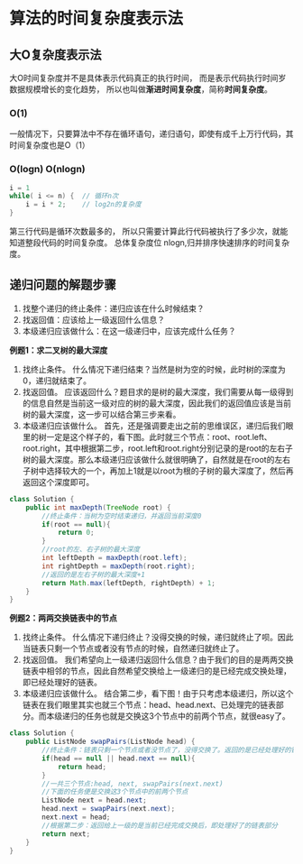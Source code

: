 # 算法的时间复杂度表示法
## 大O复杂度表示法
大O时间复杂度并不是具体表示代码真正的执行时间，
而是表示代码执行时间岁数据规模增长的变化趋势，
所以也叫做**渐进时间复杂度**，简称**时间复杂度**。

### O(1)
一般情况下，只要算法中不存在循环语句，递归语句，即使有成千上万行代码，其时间复杂度也是O（1）

### O(logn) O(nlogn)
```java
i = 1
while( i <= n) {  // 循环n次
    i = i * 2;    // log2n的复杂度
}
```
第三行代码是循环次数最多的， 所以只需要计算此行代码被执行了多少次，就能知道整段代码的时间复杂度。
总体复杂度位 nlogn,归并排序快速排序的时间复杂度。

## 递归问题的解题步骤
1. 找整个递归的终止条件：递归应该在什么时候结束？
2. 找返回值：应该给上一级返回什么信息？
3. 本级递归应该做什么：在这一级递归中，应该完成什么任务？

**例题1：求二叉树的最大深度**
1. 找终止条件。 什么情况下递归结束？当然是树为空的时候，此时树的深度为0，递归就结束了。
2. 找返回值。 应该返回什么？题目求的是树的最大深度，我们需要从每一级得到的信息自然是当前这一级对应的树的最大深度，因此我们的返回值应该是当前树的最大深度，这一步可以结合第三步来看。
3. 本级递归应该做什么。 首先，还是强调要走出之前的思维误区，递归后我们眼里的树一定是这个样子的，看下图。此时就三个节点：root、root.left、root.right，其中根据第二步，root.left和root.right分别记录的是root的左右子树的最大深度。那么本级递归应该做什么就很明确了，自然就是在root的左右子树中选择较大的一个，再加上1就是以root为根的子树的最大深度了，然后再返回这个深度即可。

```java
class Solution {
    public int maxDepth(TreeNode root) {
        //终止条件：当树为空时结束递归，并返回当前深度0
        if(root == null){
            return 0;
        }
        //root的左、右子树的最大深度
        int leftDepth = maxDepth(root.left);
        int rightDepth = maxDepth(root.right);
        //返回的是左右子树的最大深度+1
        return Math.max(leftDepth, rightDepth) + 1;
    }
}
```

**例题2：两两交换链表中的节点**
1. 找终止条件。 什么情况下递归终止？没得交换的时候，递归就终止了呗。因此当链表只剩一个节点或者没有节点的时候，自然递归就终止了。
2. 找返回值。 我们希望向上一级递归返回什么信息？由于我们的目的是两两交换链表中相邻的节点，因此自然希望交换给上一级递归的是已经完成交换处理，即已经处理好的链表。
3. 本级递归应该做什么。 结合第二步，看下图！由于只考虑本级递归，所以这个链表在我们眼里其实也就三个节点：head、head.next、已处理完的链表部分。而本级递归的任务也就是交换这3个节点中的前两个节点，就很easy了。
```java
class Solution {
    public ListNode swapPairs(ListNode head) {
      	//终止条件：链表只剩一个节点或者没节点了，没得交换了。返回的是已经处理好的链表
        if(head == null || head.next == null){
            return head;
        }
      	//一共三个节点:head, next, swapPairs(next.next)
      	//下面的任务便是交换这3个节点中的前两个节点
        ListNode next = head.next;
        head.next = swapPairs(next.next);
        next.next = head;
      	//根据第二步：返回给上一级的是当前已经完成交换后，即处理好了的链表部分
        return next;
    }
}
```

